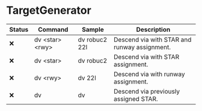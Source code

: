 # TargetGenerator

Status | Command | Sample | Description
--- | --- | --- | ---
:x: | dv \<star> \<rwy> | dv robuc2 22l | Descend via with STAR and runway assignment.
:x: | dv \<star> | dv robuc2 | Descend via with STAR assignment.
:x: | dv \<rwy> | dv 22l | Descend via with runway assignment.
:x: | dv | dv | Descend via previously assigned STAR.
